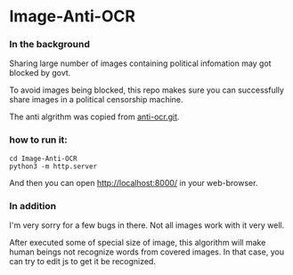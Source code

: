 # Image-Anti-OCR

### In the background

Sharing large number of images containing political infomation may got blocked by govt.

To avoid images being blocked, this repo makes sure you can successfully share images in a political censorship machine.

The anti algrithm was copied from [anti-ocr.git](https://github.com/yuzu233/anti-ocr.git).

### how to run it:

``` shell script
cd Image-Anti-OCR
python3 -m http.server
```

And then you can open [http://localhost:8000/](http://localhost.8000) in your web-browser.



### In addition

I'm very sorry for a few bugs in there. Not all images work with it very well.

After executed some of special size of image, this algorithm will make human beings not recognize words from covered images. In that case, you can try to edit js to get it be recognized.
